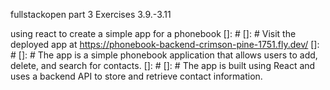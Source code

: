 fullstackopen part 3 Exercises 3.9.-3.11


using react to create a simple app for a phonebook
[]: # 
[]: # Visit the deployed app at https://phonebook-backend-crimson-pine-1751.fly.dev/
[]: # 
[]: # The app is a simple phonebook application that allows users to add, delete, and search for contacts.
[]: # 
[]: # The app is built using React and uses a backend API to store and retrieve contact information.